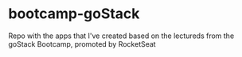 # bootcamp-goStack
Repo with the apps that I've created based on the lectureds from the goStack Bootcamp, promoted by RocketSeat
